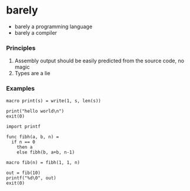 # barely

- barely a programming language
- barely a compiler

### Principles

1. Assembly output should be easily predicted from the source code, no magic
2. Types are a lie

### Examples

```
macro print(s) = write(1, s, len(s))

print("hello world\n")
exit(0)
```

```
import printf

func fibh(a, b, n) =
  if n == 0
    then a
    else fibh(b, a+b, n-1)

macro fib(n) = fibh(1, 1, n)

out = fib(10)
printf("%d\0", out)
exit(0)
```
